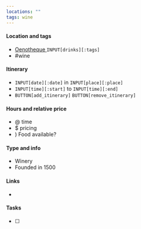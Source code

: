 ```yaml
---
locations: ""
tags: wine
---
```

#### Location and tags
- [Oenotheque ](geo:45.748097,4.8441381) `INPUT[drinks][:tags]`
- #wine 

#### Itinerary
- `INPUT[date][:date]` in `INPUT[place][:place]`
- `INPUT[time][:start]` to `INPUT[time][:end]` 
- `BUTTON[add_itinerary]`  `BUTTON[remove_itinerary]`
#### Hours and relative price
- @ time
- $ pricing
- ) Food available?

#### Type and info
- Winery
- Founded in 1500

#### Links
- 

#### Tasks
- [ ] 